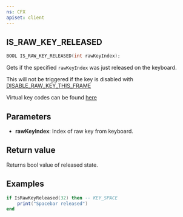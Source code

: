 ```yaml
---
ns: CFX
apiset: client
---
```

## IS_RAW_KEY_RELEASED

```c
BOOL IS_RAW_KEY_RELEASED(int rawKeyIndex);
```

Gets if the specified `rawKeyIndex` was just released on the keyboard.

This will not be triggered if the key is disabled with [DISABLE_RAW_KEY_THIS_FRAME](#_0x8BCF0014)

Virtual key codes can be found [here](https://learn.microsoft.com/en-us/windows/win32/inputdev/virtual-key-codes)

## Parameters
* **rawKeyIndex**: Index of raw key from keyboard.

## Return value
Returns bool value of released state.

## Examples
```lua
if IsRawKeyReleased(32) then -- KEY_SPACE
    print("Spacebar released")
end
```
